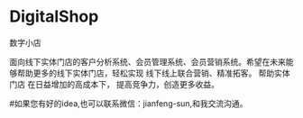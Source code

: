 # DigitalShop
数字小店

面向线下实体门店的客户分析系统、会员管理系统、会员营销系统。希望在未来能够帮助更多的线下实体门店，轻松实现 线下线上联合营销、精准拓客。
帮助实体门店 在日益增加的高成本下， 提高竞争力，创造更多收益。

#如果您有好的idea,也可以联系微信：jianfeng-sun,和我交流沟通。


